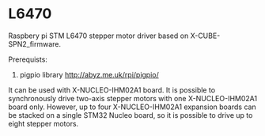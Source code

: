 # L6470

Raspbery pi STM L6470 stepper motor driver based on X-CUBE-SPN2_firmware.

Prerequists:
1. pigpio library http://abyz.me.uk/rpi/pigpio/

It can be used with X-NUCLEO-IHM02A1 board. It is possible to synchronously drive two-axis stepper motors with one X-NUCLEO-IHM02A1
board only. However, up to four X-NUCLEO-IHM02A1 expansion boards can be stacked on a single STM32 Nucleo board, so it is possible to drive up to eight stepper motors.
